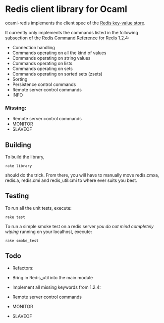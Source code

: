 Redis client library for Ocaml
==============================

ocaml-redis implements the client spec of the [Redis key-value store](http://code.google.com/p/redis/).

It currently only implements the commands listed in the following subsection of the [Redis Command Reference](http://code.google.com/p/redis/wiki/CommandReference) for Redis 1.2.4:

 * Connection handling
 * Commands operating on all the kind of values
 * Commands operating on string values
 * Commands operating on lists
 * Commands operating on sets
 * Commands operating on sorted sets (zsets)
 * Sorting
 * Persistence control commands
 * Remote server control commands
  * INFO

### Missing:

 * Remote server control commands
  * MONITOR
  * SLAVEOF

Building
--------

To build the library,

    rake library

should do the trick. From there, you will have to manually move redis.cmxa, redis.a, redis.cmi and redis_util.cmi to where ever suits you best.

Testing
-------

To run all the unit tests, execute:

    rake test

To run a simple smoke test on a redis server *you do not mind completely wiping* running on your localhost, execute:

    rake smoke_test

Todo
----

 * Refactors:
  * Bring in Redis_util into the main module

 * Implement all missing keywords from 1.2.4:
  * Remote server control commands
   * MONITOR
   * SLAVEOF

